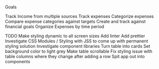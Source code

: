 Goals

Track Income from multiple sources
Track expenses
Categorize expenses
Compare expense categories against targets
Create and track against financial goals
Organize Expenses by time period

TODO
Make styling dynamic to all screen sizes
Add linter
Add prettier
Investigate CSS Modules / Styling with JSS to come up with permanent styling solution
Investigate component libraries
Turn table into cards
Set background color to light grey
Make table scrollable
Fix styling issue with table columns where they change after adding a row
Spit app out into components

